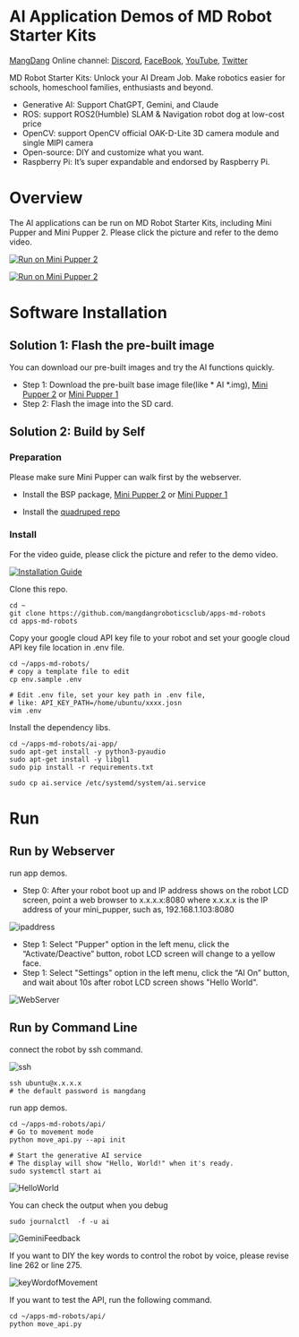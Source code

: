 # AI Application Demos of MD Robot Starter Kits
[MangDang](https://mangdang.store/) Online channel: [Discord](https://discord.gg/xJdt3dHBVw), [FaceBook](https://www.facebook.com/groups/716473723088464), [YouTube](https://www.youtube.com/channel/UCqHWYGXmnoO7VWHmENje3ug/featured), [Twitter](https://twitter.com/LeggedRobot)

MD Robot Starter Kits: Unlock your AI Dream Job.
Make robotics easier for schools, homeschool families, enthusiasts and beyond.

- Generative AI: Support ChatGPT, Gemini, and Claude
- ROS: support ROS2(Humble) SLAM & Navigation robot dog at low-cost price
- OpenCV: support OpenCV official OAK-D-Lite 3D camera module and single MIPI camera
- Open-source: DIY and customize what you want.
- Raspberry Pi: It’s super expandable and endorsed by Raspberry Pi.

# Overview

The AI applications can be run on MD Robot Starter Kits, including Mini Pupper and Mini Pupper 2.
Please click the picture and refer to the demo video.

[![Run on Mini Pupper 2](https://img.youtube.com/vi/mIDuIZCevIg/0.jpg)](https://www.youtube.com/watch?v=mIDuIZCevIg)


[![Run on Mini Pupper 2](https://img.youtube.com/vi/bvH-lA1IHig/0.jpg)](https://www.youtube.com/watch?v=bvH-lA1IHig)

# Software Installation

## Solution 1: Flash the pre-built image

You can download our pre-built images and try the AI functions quickly.
- Step 1: Download the pre-built base image file(like * AI *.img),  [Mini Pupper 2](https://drive.google.com/drive/folders/1j3ip6XKhgUHC9gO1blBm4xIjogaUM9yk?usp=sharing) or [Mini Pupper 1](https://drive.google.com/drive/folders/1aSKxSVc2tKQPeyAFTI9EaTHUAFZCWseo?usp=sharing)
- Step 2: Flash the image into the SD card.

## Solution 2: Build by Self

### Preparation

Please make sure Mini Pupper can walk first by the webserver. 

- Install the BSP package, [Mini Pupper 2](https://github.com/mangdangroboticsclub/mini_pupper_2_bsp) or [Mini Pupper 1](https://github.com/mangdangroboticsclub/mini_pupper_bsp)

- Install the [quadruped repo](https://github.com/mangdangroboticsclub/StanfordQuadruped )


### Install

For the video guide, please click the picture and refer to the demo video.

[![Installation Guide](https://img.youtube.com/vi/1AkhJi2o8rM/0.jpg)](https://www.youtube.com/watch?v=1AkhJi2o8rM)


Clone this repo.
```
cd ~
git clone https://github.com/mangdangroboticsclub/apps-md-robots
cd apps-md-robots
```

Copy your google cloud API key file to your robot and set your google cloud API key file location in .env file.
 
```
cd ~/apps-md-robots/
# copy a template file to edit
cp env.sample .env

# Edit .env file, set your key path in .env file,
# like: API_KEY_PATH=/home/ubuntu/xxxx.josn 
vim .env
```

Install the dependency libs.

```
cd ~/apps-md-robots/ai-app/
sudo apt-get install -y python3-pyaudio
sudo apt-get install -y libgl1
sudo pip install -r requirements.txt 

sudo cp ai.service /etc/systemd/system/ai.service
```

# Run

## Run by Webserver
run app demos.

- Step 0: After your robot boot up and IP address shows on the robot LCD screen, point a web browser to x.x.x.x:8080 where x.x.x.x is the IP address of your mini_pupper, such as, 192.168.1.103:8080

![ipaddress](imgs/ipaddress.png)

- Step 1: Select "Pupper" option in the left menu, click the “Activate/Deactive” button, robot LCD screen will change to a yellow face.
- Step 1: Select "Settings" option in the left menu, click the “AI On” button, and wait about 10s after robot LCD screen shows "Hello World". 

![WebServer](imgs/webServer.jpg)


## Run by Command Line

connect the robot by ssh command.

![ssh](imgs/ssh.png)

```
ssh ubuntu@x.x.x.x
# the default password is mangdang
```

run app demos.
 
```
cd ~/apps-md-robots/api/
# Go to movement mode
python move_api.py --api init

# Start the generative AI service
# The display will show "Hello, World!" when it's ready.
sudo systemctl start ai
```

![HelloWorld](imgs/HelloWorld.png)


You can check the output when you debug

```
sudo journalctl  -f -u ai
```

![GeminiFeedback](imgs/GeminiFeedback.png)


If you want to DIY the key words to control the robot by voice, please revise line 262 or line 275.

![keyWordofMovement](imgs/keyWordofMovement.png)


If you want to test the API, run the following command.
```
cd ~/apps-md-robots/api/
python move_api.py
```